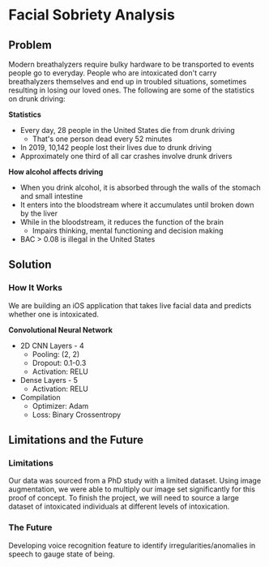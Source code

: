 # Facial Sobriety Analysis

## Problem
Modern breathalyzers require bulky hardware to be transported to events people go to everyday. People who are intoxicated don't carry breathalyzers themselves and end up in troubled situations, sometimes resulting in losing our loved ones.
The following are some of the statistics on drunk driving:

**Statistics**
* Every day, 28 people in the United States die from drunk driving
  * That's one person dead every 52 minutes
* In 2019, 10,142 people lost their lives due to drunk driving
* Approximately one third of all car crashes involve drunk drivers

**How alcohol affects driving**
* When you drink alcohol, it is absorbed through the walls of the stomach and small intestine
* It enters into the bloodstream where it accumulates until broken down by the liver
* While in the bloodstream, it reduces the function of the brain
  * Impairs thinking, mental functioning and decision making
* BAC > 0.08 is illegal in the United States

## Solution

### How It Works
We are building an iOS application that takes live facial data and predicts whether one is intoxicated.

**Convolutional Neural Network**
* 2D CNN Layers - 4
  * Pooling: (2, 2)
  * Dropout: 0.1-0.3
  * Activation: RELU
* Dense Layers - 5
  * Activation: RELU
* Compilation
  * Optimizer: Adam
  * Loss: Binary Crossentropy

## Limitations and the Future
### Limitations
Our data was sourced from a PhD study with a limited dataset. Using image augmentation, we were able to multiply our image set significantly for this proof of concept. To finish the project, we will need to source a large dataset of intoxicated individuals at different levels of intoxication.

### The Future
Developing voice recognition feature to identify irregularities/anomalies in speech to gauge state of being.
